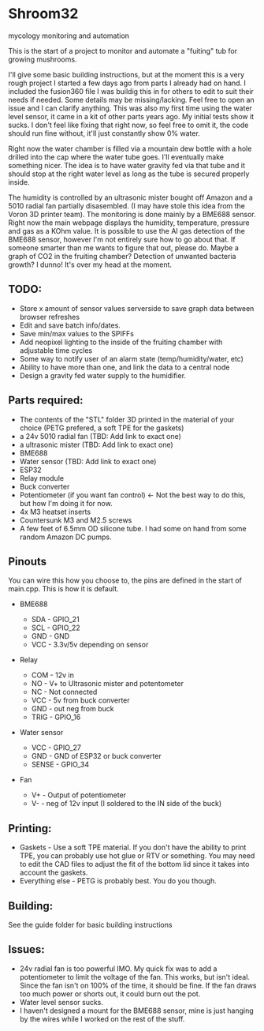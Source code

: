 # Shroom32
mycology monitoring and automation

This is the start of a project to monitor and automate a "fuiting" tub for growing mushrooms. 

I'll give some basic building instructions, but at the moment this is a very rough project I started a few days ago from parts I already had on hand. I included the fusion360 file I was buildig this in for others to edit to suit their needs if needed. Some details may be missing/lacking. Feel free to open an issue and I can clarify anything. This was also my first time using the water level sensor, it came in a kit of other parts years ago. My initial tests show it sucks. I don't feel like fixing that right now, so feel free to omit it, the code should run fine without, it'll just constantly show 0% water. 

Right now the water chamber is filled via a mountain dew bottle with a hole drilled into the cap where the water tube goes. I'll eventually make something nicer. The idea is to have water gravity fed via that tube and it should stop at the right water level as long as the tube is secured properly inside. 

The humidity is controlled by an ultrasonic mister bought off Amazon and a 5010 radial fan partially disasembled. (I may have stole this idea from the Voron 3D printer team). The monitoring is done mainly by a BME688 sensor. 
Right now the main webpage displays the humidity, temperature, pressure and gas as a KOhm value. 
It is possible to use the AI gas detection of the BME688 sensor, however I'm not entirely sure how to go about that. If someone smarter than me wants to figure that out, please do. Maybe a graph of CO2 in the fruiting chamber? Detection of unwanted bacteria growth? I dunno! It's over my head at the moment. 

## TODO:
- Store x amount of sensor values serverside to save graph data between browser refreshes
- Edit and save batch info/dates.
- Save min/max values to the SPIFFs 
- Add neopixel lighting to the inside of the fruiting chamber with adjustable time cycles
- Some way to notify user of an alarm state (temp/humidity/water, etc)
- Ability to have more than one, and link the data to a central node
- Design a gravity fed water supply to the humidifier. 

## Parts required:
- The contents of the "STL" folder 3D printed in the material of your choice (PETG prefered, a soft TPE for the gaskets)
- a 24v 5010 radial fan (TBD: Add link to exact one)
- a ultrasonic mister (TBD: Add link to exact one)
- BME688
- Water sensor (TBD: Add link to exact one)
- ESP32
- Relay module
- Buck converter
- Potentiometer (if you want fan control) <- Not the best way to do this, but how I'm doing it for now.
- 4x M3 heatset inserts
- Countersunk M3 and M2.5 screws
- A few feet of 6.5mm OD silicone tube. I had some on hand from some random Amazon DC pumps. 

## Pinouts 
You can wire this how you choose to, the pins are defined in the start of main.cpp. This is how it is default. 
- BME688
  - SDA - GPIO_21
  - SCL - GPIO_22
  - GND - GND
  - VCC - 3.3v/5v depending on sensor
  
- Relay 
  - COM - 12v in
  - NO - V+ to Ultrasonic mister and potentometer
  - NC - Not connected 
  - VCC - 5v from buck converter
  - GND - out neg from buck
  - TRIG - GPIO_16
  
- Water sensor 
  - VCC - GPIO_27
  - GND - GND of ESP32 or buck converter 
  - SENSE - GPIO_34
  
- Fan
  - V+ - Output of potentiometer
  - V- - neg of 12v input (I soldered to the IN side of the buck)
  
## Printing:
- Gaskets - Use a soft TPE material. If you don't have the ability to print TPE, you can probably use hot glue or RTV or something. You may need to edit the CAD files to adjust the fit of the bottom lid since it takes into account the gaskets. 
- Everything else - PETG is probably best. You do you though. 

## Building:
See the guide folder for basic building instructions

## Issues:
- 24v radial fan is too powerful IMO. My quick fix was to add a potentiometer to limit the voltage of the fan. This works, but isn't ideal. Since the fan isn't on 100% of the time, it should be fine. If the fan draws too much power or shorts out, it could burn out the pot. 
- Water level sensor sucks. 
- I haven't designed a mount for the BME688 sensor, mine is just hanging by the wires while I worked on the rest of the stuff. 
